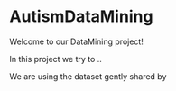 # AutismDataMining

Welcome to our DataMining project!

In this project we try to ..

We are using the dataset gently shared by 
